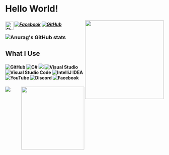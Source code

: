 <h1> Hello World! </h1>    
 <h5> <img align="right" src="https://media.giphy.com/media/26AHqZycSplGWWPAI/giphy.gif" width="250" height="250" /> <h5>
   
  [![Facebook](https://img.shields.io/badge/Facebook-%231877F2.svg?style)](https://www.facebook.com/julien.jelev.5)
 [![GitHub](https://img.shields.io/badge/github-%23121011.svg) ](https://github.com/Jelev123)
 <a href="mailto:julienjelev2@gmail.com">
    <img align="left" alt="Shubhamdeep Jha | Gmail" width="26px" src="https://github.com/TheDudeThatCode/TheDudeThatCode/blob/master/Assets/Gmail.svg" />
  </a> <h3>
  
  
 ![Anurag's GitHub stats](https://github-readme-stats.vercel.app/api?username=jelev123&show_icons=true&theme=tokyonight)
 
<h2> What I Use </h2> 
  
  <h4> <img alt="GitHub" src="https://img.shields.io/badge/github-%23121011.svg?style=for-the-badge&logo=github&logoColor=white"/> 
 <img alt="C#" src="https://img.shields.io/badge/c%23-%23239120.svg?style=for-the-badge&logo=c-sharp&logoColor=white"/> <img alr="Microsoft" src="https://img.shields.io/badge/Microsoft-0078D4?style=for-the-badge&logo=microsoft&logoColor=white" /> <img alt="Visual Studio" src="https://img.shields.io/badge/VisualStudio-5C2D91.svg?style=for-the-badge&logo=visual-studio&logoColor=white"/> <img alt="Visual Studio Code" src="https://img.shields.io/badge/VisualStudioCode-0078d7.svg?style=for-the-badge&logo=visual-studio-code&logoColor=white"/> <img alt="IntelliJ IDEA" src="https://img.shields.io/badge/IntelliJIDEA-000000.svg?style=for-the-badge&logo=intellij-idea&logoColor=white"/> 
  <img alt="YouTube" src="https://img.shields.io/badge/-%23FF0000.svg?style=for-the-badge&logo=YouTube&logoColor=white"/> 
  <img alt="Discord" src="https://img.shields.io/badge/-%237289DA.svg?style=for-the-badge&logo=discord&logoColor=white"/> 
  <img alt="Facebook" src="https://img.shields.io/badge/Facebook-%231877F2.svg?style=for-the-badge&logo=Facebook&logoColor=white"/> <h4>
   
  <a href="#"><img align="right" src="https://github.com/blackcater/blackcater/raw/main/images/banner.gif" width="200 " height="200" /></a>
   
   
   ![](https://github.com/mscoutermarsh/mscoutermarsh/blob/master/teeter.gif?raw=true)
   
   

 




                                                                                                                          







